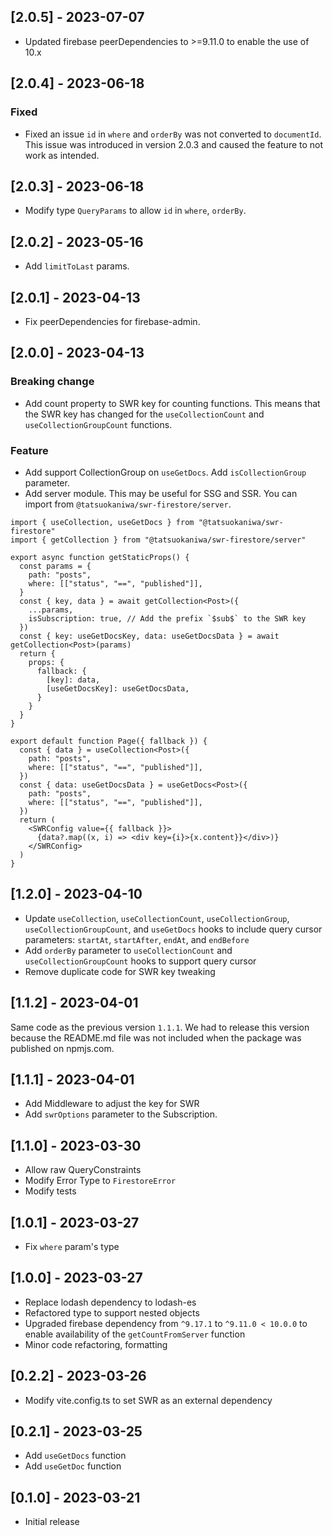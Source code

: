 ## [2.0.5] - 2023-07-07

- Updated firebase peerDependencies to >=9.11.0 to enable the use of 10.x

## [2.0.4] - 2023-06-18

### Fixed

- Fixed an issue `id` in `where` and `orderBy` was not converted to `documentId`. This issue was introduced in version 2.0.3 and caused the feature to not work as intended.

## [2.0.3] - 2023-06-18

- Modify type `QueryParams` to allow `id` in `where`, `orderBy`.

## [2.0.2] - 2023-05-16

- Add `limitToLast` params.

## [2.0.1] - 2023-04-13

- Fix peerDependencies for firebase-admin.

## [2.0.0] - 2023-04-13

### Breaking change

- Add count property to SWR key for counting functions.
  This means that the SWR key has changed for the `useCollectionCount` and `useCollectionGroupCount` functions.

### Feature

- Add support CollectionGroup on `useGetDocs`. Add `isCollectionGroup` parameter.
- Add server module. This may be useful for SSG and SSR. You can import from `@tatsuokaniwa/swr-firestore/server`.

```tsx
import { useCollection, useGetDocs } from "@tatsuokaniwa/swr-firestore"
import { getCollection } from "@tatsuokaniwa/swr-firestore/server"

export async function getStaticProps() {
  const params = {
    path: "posts",
    where: [["status", "==", "published"]],
  }
  const { key, data } = await getCollection<Post>({
    ...params,
    isSubscription: true, // Add the prefix `$sub$` to the SWR key
  })
  const { key: useGetDocsKey, data: useGetDocsData } = await getCollection<Post>(params)
  return {
    props: {
      fallback: {
        [key]: data,
        [useGetDocsKey]: useGetDocsData,
      }
    }
  }
}

export default function Page({ fallback }) {
  const { data } = useCollection<Post>({
    path: "posts",
    where: [["status", "==", "published"]],
  })
  const { data: useGetDocsData } = useGetDocs<Post>({
    path: "posts",
    where: [["status", "==", "published"]],
  })
  return (
    <SWRConfig value={{ fallback }}>
      {data?.map((x, i) => <div key={i}>{x.content}}</div>)}
    </SWRConfig>
  )
}

```

## [1.2.0] - 2023-04-10

- Update `useCollection`, `useCollectionCount`, `useCollectionGroup`, `useCollectionGroupCount`, and `useGetDocs` hooks to include query cursor parameters: `startAt`, `startAfter`, `endAt`, and `endBefore`
- Add `orderBy` parameter to `useCollectionCount` and `useCollectionGroupCount` hooks to support query cursor
- Remove duplicate code for SWR key tweaking

## [1.1.2] - 2023-04-01

Same code as the previous version `1.1.1`.
We had to release this version because the README.md file was not included when the package was published on npmjs.com.

## [1.1.1] - 2023-04-01

- Add Middleware to adjust the key for SWR
- Add `swrOptions` parameter to the Subscription.

## [1.1.0] - 2023-03-30

- Allow raw QueryConstraints
- Modify Error Type to `FirestoreError`
- Modify tests

## [1.0.1] - 2023-03-27

- Fix `where` param's type

## [1.0.0] - 2023-03-27

- Replace lodash dependency to lodash-es
- Refactored type to support nested objects
- Upgraded firebase dependency from `^9.17.1` to `^9.11.0 < 10.0.0` to enable availability of the `getCountFromServer` function
- Minor code refactoring, formatting

## [0.2.2] - 2023-03-26

- Modify vite.config.ts to set SWR as an external dependency

## [0.2.1] - 2023-03-25

- Add `useGetDocs` function
- Add `useGetDoc` function

## [0.1.0] - 2023-03-21

- Initial release
